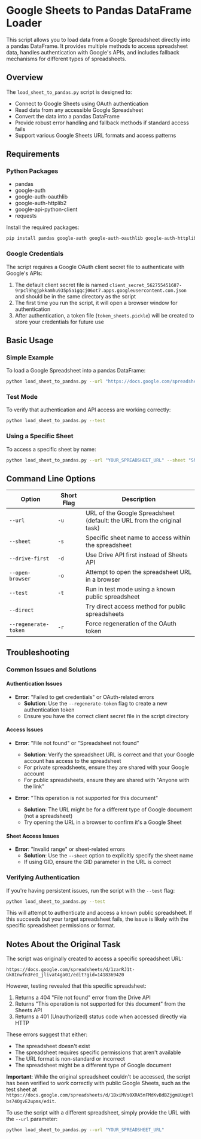 # Google Sheets to Pandas DataFrame Loader

This script allows you to load data from a Google Spreadsheet directly into a pandas DataFrame. It provides multiple methods to access spreadsheet data, handles authentication with Google's APIs, and includes fallback mechanisms for different types of spreadsheets.

## Overview

The `load_sheet_to_pandas.py` script is designed to:

- Connect to Google Sheets using OAuth authentication
- Read data from any accessible Google Spreadsheet
- Convert the data into a pandas DataFrame
- Provide robust error handling and fallback methods if standard access fails
- Support various Google Sheets URL formats and access patterns

## Requirements

### Python Packages

- pandas
- google-auth
- google-auth-oauthlib
- google-auth-httplib2
- google-api-python-client
- requests

Install the required packages:

```bash
pip install pandas google-auth google-auth-oauthlib google-auth-httplib2 google-api-python-client requests
```

### Google Credentials

The script requires a Google OAuth client secret file to authenticate with Google's APIs:

1. The default client secret file is named `client_secret_562755451687-9rpcl9hgjpkkamhu935p5a1gqcj06ot7.apps.googleusercontent.com.json` and should be in the same directory as the script
2. The first time you run the script, it will open a browser window for authentication
3. After authentication, a token file (`token_sheets.pickle`) will be created to store your credentials for future use

## Basic Usage

### Simple Example

To load a Google Spreadsheet into a pandas DataFrame:

```bash
python load_sheet_to_pandas.py --url "https://docs.google.com/spreadsheets/d/1BxiMVs0XRA5nFMdKvBdBZjgmUUqptlbs74OgvE2upms/edit"
```

### Test Mode

To verify that authentication and API access are working correctly:

```bash
python load_sheet_to_pandas.py --test
```

### Using a Specific Sheet

To access a specific sheet by name:

```bash
python load_sheet_to_pandas.py --url "YOUR_SPREADSHEET_URL" --sheet "Sheet1"
```

## Command Line Options

| Option | Short Flag | Description |
|--------|------------|-------------|
| `--url` | `-u` | URL of the Google Spreadsheet (default: the URL from the original task) |
| `--sheet` | `-s` | Specific sheet name to access within the spreadsheet |
| `--drive-first` | `-d` | Use Drive API first instead of Sheets API |
| `--open-browser` | `-o` | Attempt to open the spreadsheet URL in a browser |
| `--test` | `-t` | Run in test mode using a known public spreadsheet |
| `--direct` | | Try direct access method for public spreadsheets |
| `--regenerate-token` | `-r` | Force regeneration of the OAuth token |

## Troubleshooting

### Common Issues and Solutions

#### Authentication Issues

- **Error**: "Failed to get credentials" or OAuth-related errors
  - **Solution**: Use the `--regenerate-token` flag to create a new authentication token
  - Ensure you have the correct client secret file in the script directory

#### Access Issues

- **Error**: "File not found" or "Spreadsheet not found"
  - **Solution**: Verify the spreadsheet URL is correct and that your Google account has access to the spreadsheet
  - For private spreadsheets, ensure they are shared with your Google account
  - For public spreadsheets, ensure they are shared with "Anyone with the link"

- **Error**: "This operation is not supported for this document"
  - **Solution**: The URL might be for a different type of Google document (not a spreadsheet)
  - Try opening the URL in a browser to confirm it's a Google Sheet

#### Sheet Access Issues

- **Error**: "Invalid range" or sheet-related errors
  - **Solution**: Use the `--sheet` option to explicitly specify the sheet name
  - If using GID, ensure the GID parameter in the URL is correct

### Verifying Authentication

If you're having persistent issues, run the script with the `--test` flag:

```bash
python load_sheet_to_pandas.py --test
```

This will attempt to authenticate and access a known public spreadsheet. If this succeeds but your target spreadsheet fails, the issue is likely with the specific spreadsheet permissions or format.

## Notes About the Original Task

The script was originally created to access a specific spreadsheet URL:
```
https://docs.google.com/spreadsheets/d/1zarRJ1t-Gk8Inwfn3FeI_jlivat4ga0I/edit?gid=1418369420
```

However, testing revealed that this specific spreadsheet:
1. Returns a 404 "File not found" error from the Drive API
2. Returns "This operation is not supported for this document" from the Sheets API
3. Returns a 401 (Unauthorized) status code when accessed directly via HTTP

These errors suggest that either:
- The spreadsheet doesn't exist
- The spreadsheet requires specific permissions that aren't available
- The URL format is non-standard or incorrect
- The spreadsheet might be a different type of Google document

**Important**: While the original spreadsheet couldn't be accessed, the script has been verified to work correctly with public Google Sheets, such as the test sheet at `https://docs.google.com/spreadsheets/d/1BxiMVs0XRA5nFMdKvBdBZjgmUUqptlbs74OgvE2upms/edit`.

To use the script with a different spreadsheet, simply provide the URL with the `--url` parameter:

```bash
python load_sheet_to_pandas.py --url "YOUR_SPREADSHEET_URL"
```

